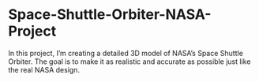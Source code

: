 # Space-Shuttle-Orbiter-NASA-Project
In this project, I’m creating a detailed 3D model of NASA’s Space Shuttle Orbiter. The goal is to make it as realistic and accurate as possible just like the real NASA design.
